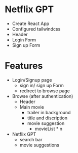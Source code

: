# Netflix GPT
- Create React App
- Configured tailwindcss
- Header
- Login Form
- Sign up Form


# Features
- Login/Signup page
  - sign in/ sign up Form
  - redirect to browse page
- Browse (after authentication)
  - Header
  - Main movie
    - trailer in background
    - title and discription
    - movie suggestion
      - movieList * n
- Netflix GPT
  - search bar
  - movie suggestions
  